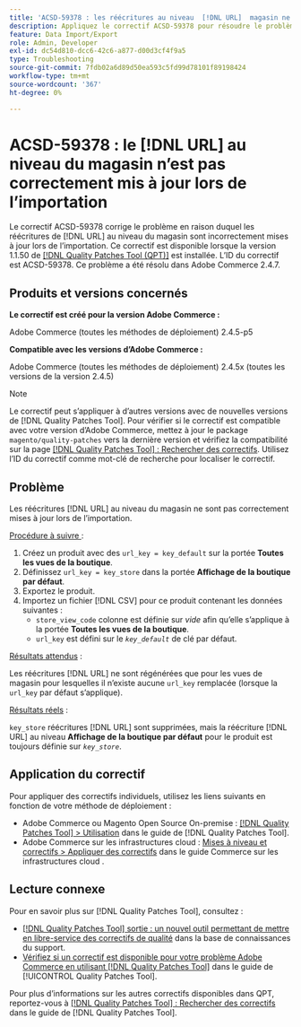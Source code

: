```yaml
---
title: 'ACSD-59378 : les réécritures au niveau  [!DNL URL]  magasin ne sont pas correctement mises à jour lors de l’importation'
description: Appliquez le correctif ACSD-59378 pour résoudre le problème d’Adobe Commerce en raison duquel les réécritures au niveau  [!DNL URL]  magasin sont incorrectement mises à jour lors de l’importation.
feature: Data Import/Export
role: Admin, Developer
exl-id: dc54d810-dcc6-42c6-a877-d00d3cf4f9a5
type: Troubleshooting
source-git-commit: 7fdb02a6d89d50ea593c5fd99d78101f89198424
workflow-type: tm+mt
source-wordcount: '367'
ht-degree: 0%

---
```


# ACSD-59378 : le [!DNL URL] au niveau du magasin n’est pas correctement mis à jour lors de l’importation

Le correctif ACSD-59378 corrige le problème en raison duquel les réécritures de [!DNL URL] au niveau du magasin sont incorrectement mises à jour lors de l’importation. Ce correctif est disponible lorsque la version 1.1.50 de [[!DNL Quality Patches Tool (QPT)]](https://experienceleague.adobe.com/fr/docs/commerce-operations/tools/quality-patches-tool/quality-patches-tool-to-self-serve-quality-patches) est installée. L’ID du correctif est ACSD-59378. Ce problème a été résolu dans Adobe Commerce 2.4.7.

## Produits et versions concernés

**Le correctif est créé pour la version Adobe Commerce :**

Adobe Commerce (toutes les méthodes de déploiement) 2.4.5-p5

**Compatible avec les versions d’Adobe Commerce :**

Adobe Commerce (toutes les méthodes de déploiement) 2.4.5x (toutes les versions de la version 2.4.5)

>[!NOTE]
>
>Le correctif peut s’appliquer à d’autres versions avec de nouvelles versions de [!DNL Quality Patches Tool]. Pour vérifier si le correctif est compatible avec votre version d’Adobe Commerce, mettez à jour le package `magento/quality-patches` vers la dernière version et vérifiez la compatibilité sur la page [[!DNL Quality Patches Tool] : Rechercher des correctifs](https://experienceleague.adobe.com/tools/commerce-quality-patches/index.html?lang=fr). Utilisez l’ID du correctif comme mot-clé de recherche pour localiser le correctif.

## Problème

Les réécritures [!DNL URL] au niveau du magasin ne sont pas correctement mises à jour lors de l’importation.

<u>Procédure à suivre </u> :

1. Créez un produit avec des `url_key = key_default` sur la portée **Toutes les vues de la boutique**.
1. Définissez `url_key = key_store` dans la portée **Affichage de la boutique par défaut**.
1. Exportez le produit.
1. Importez un fichier [!DNL CSV] pour ce produit contenant les données suivantes :
   * `store_view_code` colonne est définie sur *vide* afin qu’elle s’applique à la portée **Toutes les vues de la boutique**.
   * `url_key` est défini sur le *`key_default`* de clé par défaut.

<u>Résultats attendus</u> :

Les réécritures [!DNL URL] ne sont régénérées que pour les vues de magasin pour lesquelles il n’existe aucune `url_key` remplacée (lorsque la `url_key` par défaut s’applique).

<u>Résultats réels</u> :

`key_store` réécritures [!DNL URL] sont supprimées, mais la réécriture [!DNL URL] au niveau **Affichage de la boutique par défaut** pour le produit est toujours définie sur *`key_store`*.

## Application du correctif

Pour appliquer des correctifs individuels, utilisez les liens suivants en fonction de votre méthode de déploiement :

* Adobe Commerce ou Magento Open Source On-premise : [[!DNL Quality Patches Tool] > Utilisation](/help/tools/quality-patches-tool/usage.md) dans le guide de [!DNL Quality Patches Tool].
* Adobe Commerce sur les infrastructures cloud : [Mises à niveau et correctifs > Appliquer des correctifs](https://experienceleague.adobe.com/docs/commerce-cloud-service/user-guide/develop/upgrade/apply-patches.html?lang=fr) dans le guide Commerce sur les infrastructures cloud .

## Lecture connexe

Pour en savoir plus sur [!DNL Quality Patches Tool], consultez :

* [[!DNL Quality Patches Tool] sortie : un nouvel outil permettant de mettre en libre-service des correctifs de qualité](https://experienceleague.adobe.com/fr/docs/commerce-operations/tools/quality-patches-tool/quality-patches-tool-to-self-serve-quality-patches) dans la base de connaissances du support.
* [Vérifiez si un correctif est disponible pour votre problème Adobe Commerce en utilisant [!DNL Quality Patches Tool]](/help/tools/quality-patches-tool/patches-available-in-qpt/check-patch-for-magento-issue-with-magento-quality-patches.md) dans le guide de [!UICONTROL Quality Patches Tool].


Pour plus d’informations sur les autres correctifs disponibles dans QPT, reportez-vous à [[!DNL Quality Patches Tool] : Rechercher des correctifs](https://experienceleague.adobe.com/tools/commerce-quality-patches/index.html?lang=fr) dans le guide de [!DNL Quality Patches Tool].
